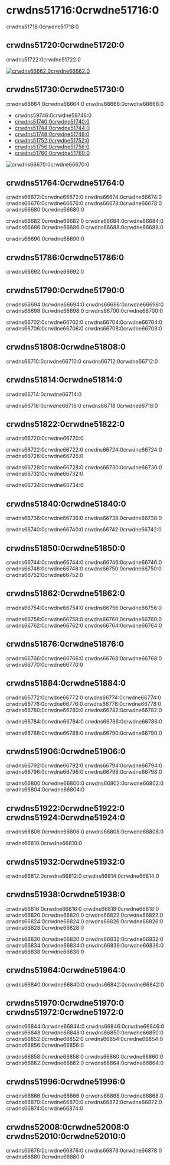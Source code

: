 # crwdns51716:0crwdne51716:0

crwdns51718:0crwdne51718:0

## crwdns51720:0crwdne51720:0

crwdns51722:0crwdne51722:0

[![crwdns66662:0crwdne66662:0](crwdns66660:0crwdne66660:0)](crwdns66658:0crwdne66658:0)

## crwdns51730:0crwdne51730:0

crwdns66664:0crwdne66664:0 crwdns66666:0crwdne66666:0

- crwdns59746:0crwdne59746:0
- [crwdns51740:0crwdne51740:0](crwdns59748:0crwdne59748:0)
- [crwdns51744:0crwdne51744:0](crwdns59750:0crwdne59750:0)
- [crwdns51748:0crwdne51748:0](crwdns59752:0crwdne59752:0)
- [crwdns51752:0crwdne51752:0](crwdns59754:0crwdne59754:0)
- [crwdns51756:0crwdne51756:0](crwdns59756:0crwdne59756:0)
- [crwdns51760:0crwdne51760:0](crwdns59758:0crwdne59758:0)

![crwdns66670:0crwdne66670:0](crwdns66668:0crwdne66668:0)

## crwdns51764:0crwdne51764:0

crwdns66672:0crwdne66672:0 crwdns66674:0crwdne66674:0 crwdns66676:0crwdne66676:0 crwdns66678:0crwdne66678:0  crwdns66680:0crwdne66680:0

crwdns66682:0crwdne66682:0 crwdns66684:0crwdne66684:0 crwdns66686:0crwdne66686:0 crwdns66688:0crwdne66688:0

crwdns66690:0crwdne66690:0

## crwdns51786:0crwdne51786:0

crwdns66692:0crwdne66692:0

## crwdns51790:0crwdne51790:0

crwdns66694:0crwdne66694:0 crwdns66696:0crwdne66696:0 crwdns66698:0crwdne66698:0 crwdns66700:0crwdne66700:0

crwdns66702:0crwdne66702:0 crwdns66704:0crwdne66704:0 crwdns66706:0crwdne66706:0 crwdns66708:0crwdne66708:0

## crwdns51808:0crwdne51808:0

crwdns66710:0crwdne66710:0 crwdns66712:0crwdne66712:0

## crwdns51814:0crwdne51814:0

crwdns66714:0crwdne66714:0

crwdns66716:0crwdne66716:0 crwdns66718:0crwdne66718:0

## crwdns51822:0crwdne51822:0

crwdns66720:0crwdne66720:0

crwdns66722:0crwdne66722:0 crwdns66724:0crwdne66724:0 crwdns66726:0crwdne66726:0

crwdns66728:0crwdne66728:0 crwdns66730:0crwdne66730:0 crwdns66732:0crwdne66732:0

crwdns66734:0crwdne66734:0

## crwdns51840:0crwdne51840:0

crwdns66736:0crwdne66736:0 crwdns66738:0crwdne66738:0

crwdns66740:0crwdne66740:0 crwdns66742:0crwdne66742:0

## crwdns51850:0crwdne51850:0

crwdns66744:0crwdne66744:0 crwdns66746:0crwdne66746:0 crwdns66748:0crwdne66748:0 crwdns66750:0crwdne66750:0 crwdns66752:0crwdne66752:0

## crwdns51862:0crwdne51862:0

crwdns66754:0crwdne66754:0 crwdns66756:0crwdne66756:0

crwdns66758:0crwdne66758:0 crwdns66760:0crwdne66760:0  crwdns66762:0crwdne66762:0 crwdns66764:0crwdne66764:0

## crwdns51876:0crwdne51876:0

crwdns66766:0crwdne66766:0 crwdns66768:0crwdne66768:0 crwdns66770:0crwdne66770:0

## crwdns51884:0crwdne51884:0

crwdns66772:0crwdne66772:0 crwdns66774:0crwdne66774:0 crwdns66776:0crwdne66776:0 crwdns66778:0crwdne66778:0 crwdns66780:0crwdne66780:0 crwdns66782:0crwdne66782:0

crwdns66784:0crwdne66784:0 crwdns66786:0crwdne66786:0

crwdns66788:0crwdne66788:0 crwdns66790:0crwdne66790:0

## crwdns51906:0crwdne51906:0

crwdns66792:0crwdne66792:0 crwdns66794:0crwdne66794:0 crwdns66796:0crwdne66796:0 crwdns66798:0crwdne66798:0

crwdns66800:0crwdne66800:0 crwdns66802:0crwdne66802:0 crwdns66804:0crwdne66804:0

## crwdns51922:0crwdne51922:0 crwdns51924:0crwdne51924:0

crwdns66806:0crwdne66806:0 crwdns66808:0crwdne66808:0

crwdns66810:0crwdne66810:0

## crwdns51932:0crwdne51932:0

crwdns66812:0crwdne66812:0 crwdns66814:0crwdne66814:0

## crwdns51938:0crwdne51938:0

crwdns66816:0crwdne66816:0 crwdns66818:0crwdne66818:0 crwdns66820:0crwdne66820:0 crwdns66822:0crwdne66822:0 crwdns66824:0crwdne66824:0 crwdns66826:0crwdne66826:0 crwdns66828:0crwdne66828:0

crwdns66830:0crwdne66830:0 crwdns66832:0crwdne66832:0 crwdns66834:0crwdne66834:0 crwdns66836:0crwdne66836:0 crwdns66838:0crwdne66838:0

## crwdns51964:0crwdne51964:0

crwdns66840:0crwdne66840:0 crwdns66842:0crwdne66842:0

## crwdns51970:0crwdne51970:0 crwdns51972:0crwdne51972:0

crwdns66844:0crwdne66844:0 crwdns66846:0crwdne66846:0 crwdns66848:0crwdne66848:0 crwdns66850:0crwdne66850:0 crwdns66852:0crwdne66852:0 crwdns66854:0crwdne66854:0 crwdns66856:0crwdne66856:0

crwdns66858:0crwdne66858:0 crwdns66860:0crwdne66860:0 crwdns66862:0crwdne66862:0 crwdns66864:0crwdne66864:0

## crwdns51996:0crwdne51996:0

crwdns66866:0crwdne66866:0 crwdns66868:0crwdne66868:0 crwdns66870:0crwdne66870:0 crwdns66872:0crwdne66872:0 crwdns66874:0crwdne66874:0

## crwdns52008:0crwdne52008:0 crwdns52010:0crwdne52010:0

crwdns66876:0crwdne66876:0 crwdns66878:0crwdne66878:0 crwdns66880:0crwdne66880:0
